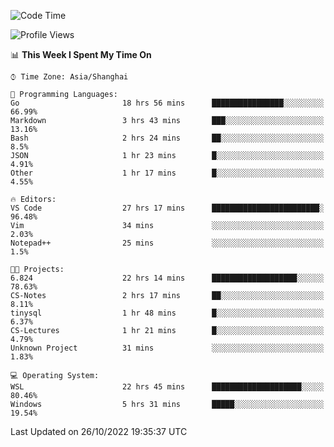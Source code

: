 <!--START_SECTION:waka-->
![Code Time](http://img.shields.io/badge/Code%20Time-264%20hrs%2044%20mins-blue)

![Profile Views](http://img.shields.io/badge/Profile%20Views-7-blue)

📊 **This Week I Spent My Time On** 

```text
⌚︎ Time Zone: Asia/Shanghai

💬 Programming Languages: 
Go                       18 hrs 56 mins      ████████████████░░░░░░░░░   66.99% 
Markdown                 3 hrs 43 mins       ███░░░░░░░░░░░░░░░░░░░░░░   13.16% 
Bash                     2 hrs 24 mins       ██░░░░░░░░░░░░░░░░░░░░░░░   8.5% 
JSON                     1 hr 23 mins        █░░░░░░░░░░░░░░░░░░░░░░░░   4.91% 
Other                    1 hr 17 mins        █░░░░░░░░░░░░░░░░░░░░░░░░   4.55%

🔥 Editors: 
VS Code                  27 hrs 17 mins      ████████████████████████░   96.48% 
Vim                      34 mins             ░░░░░░░░░░░░░░░░░░░░░░░░░   2.03% 
Notepad++                25 mins             ░░░░░░░░░░░░░░░░░░░░░░░░░   1.5%

🐱‍💻 Projects: 
6.824                    22 hrs 14 mins      ███████████████████░░░░░░   78.63% 
CS-Notes                 2 hrs 17 mins       ██░░░░░░░░░░░░░░░░░░░░░░░   8.11% 
tinysql                  1 hr 48 mins        █░░░░░░░░░░░░░░░░░░░░░░░░   6.37% 
CS-Lectures              1 hr 21 mins        █░░░░░░░░░░░░░░░░░░░░░░░░   4.79% 
Unknown Project          31 mins             ░░░░░░░░░░░░░░░░░░░░░░░░░   1.83%

💻 Operating System: 
WSL                      22 hrs 45 mins      ████████████████████░░░░░   80.46% 
Windows                  5 hrs 31 mins       █████░░░░░░░░░░░░░░░░░░░░   19.54%

```


 Last Updated on 26/10/2022 19:35:37 UTC
<!--END_SECTION:waka-->